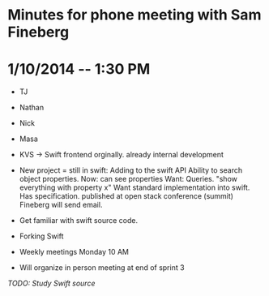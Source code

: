Minutes for phone meeting with Sam Fineberg
===========================================

# 1/10/2014 -- 1:30 PM

* TJ
* Nathan
* Nick
* Masa

* KVS -> Swift frontend orginally. already internal development
* New project = still in swift:
    Adding to the swift API
    Ability to search object properties.
    Now: can see properties
    Want: Queries. "show everything with property x"
    Want standard implementation into swift.
    Has specification. published at open stack conference (summit)
    Fineberg will send email.
    
* Get familiar with swift source code.
* Forking Swift

* Weekly meetings Monday 10 AM

* Will organize in person meeting at end of sprint 3

*TODO: Study Swift source*